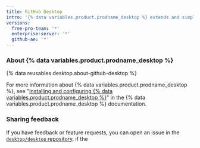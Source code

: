 ```yaml
---
title: GitHub Desktop
intro: '{% data variables.product.prodname_desktop %} extends and simplifies your Git and {% data variables.product.prodname_dotcom %} workflow using a visual interface.'
versions:
  free-pro-team: '*'
  enterprise-server: '*'
  github-ae: '*'
---
```


### About {% data variables.product.prodname_desktop %}

{% data reusables.desktop.about-github-desktop %}

For more information about {% data variables.product.prodname_desktop %}, see "[Installing and configuring {% data variables.product.prodname_desktop %}](/desktop/installing-and-configuring-github-desktop)" in the {% data variables.product.prodname_desktop %} documentation.

### Sharing feedback

If you have feedback or feature requests, you can open an issue in the [`desktop/desktop` repository](https://github.com/desktop/desktop).
if the
